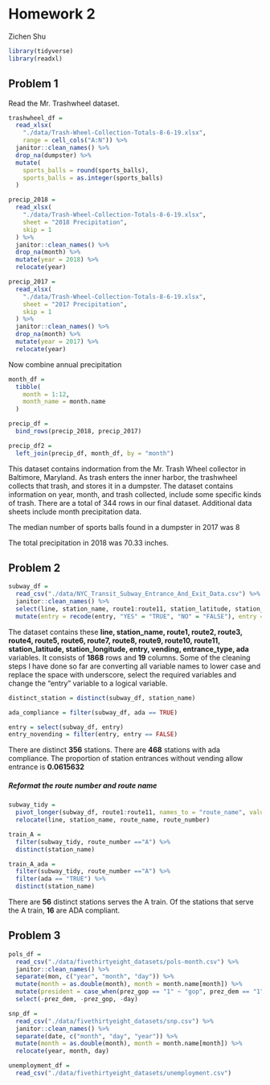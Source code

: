 Homework 2
================
Zichen Shu

``` r
library(tidyverse)
library(readxl)
```

## Problem 1

Read the Mr. Trashwheel dataset.

``` r
trashwheel_df = 
  read_xlsx(
    "./data/Trash-Wheel-Collection-Totals-8-6-19.xlsx",
    range = cell_cols("A:N")) %>% 
  janitor::clean_names() %>% 
  drop_na(dumpster) %>% 
  mutate(
    sports_balls = round(sports_balls),
    sports_balls = as.integer(sports_balls)
  )
```

``` r
precip_2018 =
  read_xlsx(
    "./data/Trash-Wheel-Collection-Totals-8-6-19.xlsx",
    sheet = "2018 Precipitation",
    skip = 1
  ) %>% 
  janitor::clean_names() %>% 
  drop_na(month) %>% 
  mutate(year = 2018) %>% 
  relocate(year)
```

``` r
precip_2017 =
  read_xlsx(
    "./data/Trash-Wheel-Collection-Totals-8-6-19.xlsx",
    sheet = "2017 Precipitation",
    skip = 1
  ) %>% 
  janitor::clean_names() %>% 
  drop_na(month) %>% 
  mutate(year = 2017) %>% 
  relocate(year)
```

Now combine annual precipitation

``` r
month_df =
  tibble(
    month = 1:12,
    month_name = month.name
  )

precip_df = 
  bind_rows(precip_2018, precip_2017)

precip_df2 = 
  left_join(precip_df, month_df, by = "month")
```

This dataset contains indormation from the Mr. Trash Wheel collector in
Baltimore, Maryland. As trash enters the inner harbor, the trashwheel
collects that trash, and stores it in a dumpster. The dataset contains
information on year, month, and trash collected, include some specific
kinds of trash. There are a total of 344 rows in our final dataset.
Additional data sheets include month precipitation data.

The median number of sports balls found in a dumpster in 2017 was 8

The total precipitation in 2018 was 70.33 inches.

## Problem 2

``` r
subway_df = 
  read_csv("./data/NYC_Transit_Subway_Entrance_And_Exit_Data.csv") %>% 
  janitor::clean_names() %>% 
  select(line, station_name, route1:route11, station_latitude, station_longitude, entry, vending, entrance_type, ada) %>% 
  mutate(entry = recode(entry, "YES" = "TRUE", "NO" = "FALSE"), entry = as.logical(entry), route8 = as.character(route8), route9 = as.character(route9), route10 = as.character(route10), route11 = as.character(route11))
```

The dataset contains these **line, station\_name, route1, route2,
route3, route4, route5, route6, route7, route8, route9, route10,
route11, station\_latitude, station\_longitude, entry, vending,
entrance\_type, ada** variables. It consists of **1868** rows and **19**
columns. Some of the cleaning steps I have done so far are converting
all variable names to lower case and replace the space with underscore,
select the required variables and change the “entry” variable to a
logical variable.

``` r
distinct_station = distinct(subway_df, station_name)

ada_compliance = filter(subway_df, ada == TRUE)

entry = select(subway_df, entry)
entry_novending = filter(entry, entry == FALSE)
```

There are distinct **356** stations. There are **468** stations with ada
compliance. The proportion of station entrances without vending allow
entrance is **0.0615632**

##### Reformat the route number and route name

``` r
subway_tidy = 
  pivot_longer(subway_df, route1:route11, names_to = "route_name", values_to = "route_number") %>% 
  relocate(line, station_name, route_name, route_number)

train_A = 
  filter(subway_tidy, route_number =="A") %>% 
  distinct(station_name)

train_A_ada = 
  filter(subway_tidy, route_number =="A") %>% 
  filter(ada == "TRUE") %>% 
  distinct(station_name)
```

There are **56** distinct stations serves the A train. Of the stations
that serve the A train, **16** are ADA compliant.

## Problem 3

``` r
pols_df = 
  read_csv("./data/fivethirtyeight_datasets/pols-month.csv") %>% 
  janitor::clean_names() %>% 
  separate(mon, c("year", "month", "day")) %>% 
  mutate(month = as.double(month), month = month.name[month]) %>% 
  mutate(president = case_when(prez_gop == "1" ~ "gop", prez_dem == "1" ~ "dem")) %>% 
  select(-prez_dem, -prez_gop, -day)
```

``` r
snp_df =
  read_csv("./data/fivethirtyeight_datasets/snp.csv") %>% 
  janitor::clean_names() %>%
  separate(date, c("month", "day", "year")) %>%
  mutate(month = as.double(month), month = month.name[month]) %>% 
  relocate(year, month, day)
```

``` r
unemployment_df =
  read_csv("./data/fivethirtyeight_datasets/unemployment.csv") 
```
